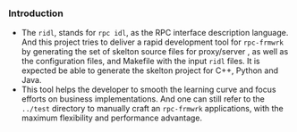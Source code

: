 ### Introduction   
* The `ridl`, stands for `rpc idl`, as the RPC interface description language. And this project tries to deliver a rapid development tool for `rpc-frmwrk` by generating the set of skelton source files for proxy/server , as well as the configuration files, and Makefile with the input `ridl` files. It is expected be able to generate the skelton project for C++, Python and Java.   
* This tool helps the developer to smooth the learning curve and focus efforts on business implementations. And one can still refer to the `../test` directory to manually craft an `rpc-frmwrk` applications, with the maximum flexibility and performance advantage.
